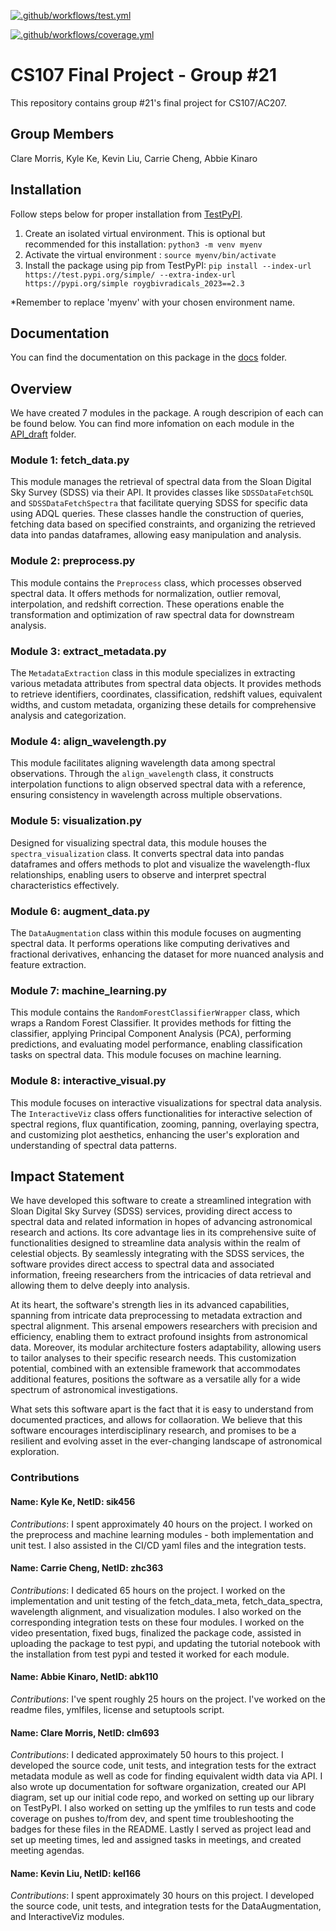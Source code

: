 
[![.github/workflows/test.yml](https://code.harvard.edu/CS107/team21_2023/actions/workflows/test.yml/badge.svg?branch=main)](https://code.harvard.edu/CS107/team21_2023/actions/workflows/test.yml?query=branch%3Amain)

[![.github/workflows/coverage.yml](https://code.harvard.edu/CS107/team21_2023/actions/workflows/coverage.yml/badge.svg?branch=main)](https://code.harvard.edu/CS107/team21_2023/actions/workflows/coverage.yml?query=branch%3Amain)

# CS107 Final Project - Group #21

This repository contains group #21's final project for CS107/AC207.

## Group Members

Clare Morris, Kyle Ke, Kevin Liu, Carrie Cheng, Abbie Kinaro

## Installation
Follow steps below for proper installation from [TestPyPI](https://test.pypi.org/). 
1. Create an isolated virtual environment. This is optional but recommended for this installation: `python3 -m venv myenv`
2. Activate the virtual environment : `source myenv/bin/activate`
3. Install the package using pip from TestPyPI: `pip install --index-url https://test.pypi.org/simple/ --extra-index-url https://pypi.org/simple roygbivradicals_2023==2.3`


*Remember to replace 'myenv' with your chosen environment name.

## Documentation

You can find the documentation on this package in the [docs](./docs) folder.

## Overview
We have created 7 modules in the package. A rough descripion of each can be found below. You can find more infomation on each module in the [API_draft](./API_draft) folder.

### Module 1: fetch_data.py
This module manages the retrieval of spectral data from the Sloan Digital Sky Survey (SDSS) via their API. It provides classes like `SDSSDataFetchSQL` and `SDSSDataFetchSpectra` that facilitate querying SDSS for specific data using ADQL queries. These classes handle the construction of queries, fetching data based on specified constraints, and organizing the retrieved data into pandas dataframes, allowing easy manipulation and analysis.

### Module 2: preprocess.py
This module contains the `Preprocess` class, which processes observed spectral data. It offers methods for normalization, outlier removal, interpolation, and redshift correction. These operations enable the transformation and optimization of raw spectral data for downstream analysis.

### Module 3: extract_metadata.py
The `MetadataExtraction` class in this module specializes in extracting various metadata attributes from spectral data objects. It provides methods to retrieve identifiers, coordinates, classification, redshift values, equivalent widths, and custom metadata, organizing these details for comprehensive analysis and categorization.

### Module 4: align_wavelength.py
This module facilitates aligning wavelength data among spectral observations. Through the `align_wavelength` class, it constructs interpolation functions to align observed spectral data with a reference, ensuring consistency in wavelength across multiple observations.

### Module 5: visualization.py
Designed for visualizing spectral data, this module houses the `spectra_visualization` class. It converts spectral data into pandas dataframes and offers methods to plot and visualize the wavelength-flux relationships, enabling users to observe and interpret spectral characteristics effectively.

### Module 6: augment_data.py
The `DataAugmentation` class within this module focuses on augmenting spectral data. It performs operations like computing derivatives and fractional derivatives, enhancing the dataset for more nuanced analysis and feature extraction.

### Module 7: machine_learning.py
This module contains the `RandomForestClassifierWrapper` class, which wraps a Random Forest Classifier. It provides methods for fitting the classifier, applying Principal Component Analysis (PCA), performing predictions, and evaluating model performance, enabling classification tasks on spectral data. This module focuses on machine learning.

### Module 8: interactive_visual.py
This module focuses on interactive visualizations for spectral data analysis. The `InteractiveViz` class offers functionalities for interactive selection of spectral regions, flux quantification, zooming, panning, overlaying spectra, and customizing plot aesthetics, enhancing the user's exploration and understanding of spectral data patterns.

## Impact Statement
We have developed this software to create a streamlined integration with Sloan Digital Sky Survey (SDSS) services, providing direct access to spectral data and related information in hopes of advancing astronomical research and actions. Its core advantage lies in its comprehensive suite of functionalities designed to streamline data analysis within the realm of celestial objects. By seamlessly integrating with the SDSS services, the software provides direct access to spectral data and associated information, freeing researchers from the intricacies of data retrieval and allowing them to delve deeply into analysis.

At its heart, the software's strength lies in its advanced capabilities, spanning from intricate data preprocessing to metadata extraction and spectral alignment. This arsenal empowers researchers with precision and efficiency, enabling them to extract profound insights from astronomical data. Moreover, its modular architecture fosters adaptability, allowing users to tailor analyses to their specific research needs. This customization potential, combined with an extensible framework that accommodates additional features, positions the software as a versatile ally for a wide spectrum of astronomical investigations.

What sets this software apart is the fact that it is easy to understand from documented practices, and allows for collaoration. We believe that this software encourages interdisciplinary research, and promises to be a resilient and evolving asset in the ever-changing landscape of astronomical exploration.

### Contributions
#### Name: Kyle Ke, NetID: sik456
*Contributions*: I spent approximately 40 hours on the project. I worked on the preprocess and machine learning modules - both implementation and unit test. I also assisted in the CI/CD yaml files and the integration tests.

#### Name: Carrie Cheng, NetID: zhc363
*Contributions*: I dedicated 65 hours on the project. I worked on the implementation and unit testing of the fetch_data_meta, fetch_data_spectra, wavelength alignment, and visualization modules. I also worked on the corresponding integration tests on these four modules. I worked on the video presentation, fixed bugs, finalized the package code, assisted in uploading the package to test pypi, and updating the tutorial notebook with the installation from test pypi and tested it worked for each module. 

#### Name: Abbie Kinaro, NetID: abk110
*Contributions*: I've spent roughly 25 hours on the project. I've worked on the readme files, ymlfiles, license and setuptools script.

#### Name: Clare Morris, NetID: clm693
*Contributions*: I dedicated approximately 50 hours to this project. I developed the source code, unit tests, and integration tests for the extract metadata module as well as code for finding equivalent width data via API. I also wrote up documentation for software organization, created our API diagram, set up our initial code repo, and worked on setting up our library on TestPyPI. I also worked on setting up the ymlfiles to run tests and code coverage on pushes to/from dev, and spent time troubleshooting the badges for these files in the README. Lastly I served as project lead and set up meeting times, led and assigned tasks in meetings, and created meeting agendas.

#### Name: Kevin Liu, NetID: kel166
*Contributions*: I spent approximately 30 hours on this project. I developed the source code, unit tests, and integration tests for the DataAugmentation, and InteractiveViz modules.
